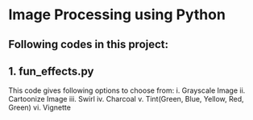 # Image Processing using Python

## Following codes in this project:

## 1. fun_effects.py
This code gives following options to choose from:
i. Grayscale Image
ii. Cartoonize Image
iii. Swirl
iv. Charcoal
v. Tint(Green, Blue, Yellow, Red, Green)
vi. Vignette